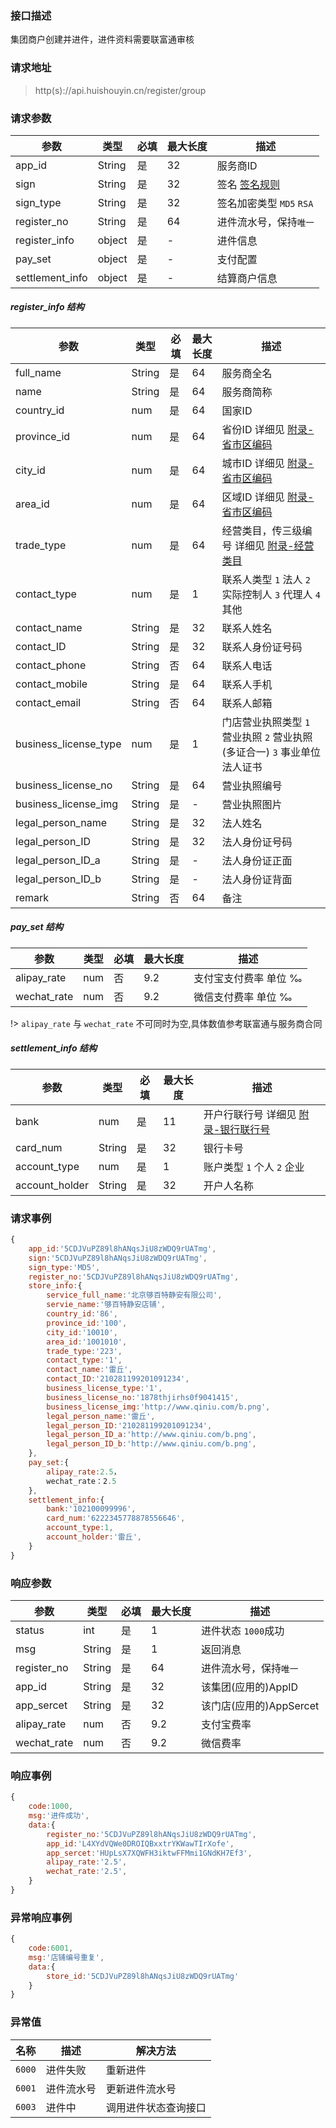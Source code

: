 ### 接口描述
集团商户创建并进件，进件资料需要联富通审核
### 请求地址
> http(s)://api.huishouyin.cn/register/group

### 请求参数

|参数|类型|必填|最大长度|描述|
|-----|-----|-----|-----|-----|
|app_id|String|是|32|服务商ID|
|sign|String|是|32|签名 [签名规则](/main/sign)|
|sign_type|String|是|32|签名加密类型 `MD5` `RSA`|
|register_no|String|是|64|进件流水号，保持`唯一`|
|register_info|object|是| - |进件信息|
|pay_set|object|是| - |支付配置|
|settlement_info|object|是| - |结算商户信息|

##### register_info 结构
|参数|类型|必填|最大长度|描述|
|-----|-----|-----|-----|-----|
|full_name|String|是|64|服务商全名|
|name|String|是|64|服务商简称|
|country_id|num|是|64|国家ID|
|province_id|num|是|64|省份ID 详细见 [附录-省市区编码](file/area)|
|city_id|num|是|64|城市ID 详细见 [附录-省市区编码](file/area)|
|area_id|num|是|64|区域ID 详细见 [附录-省市区编码](file/area)|
|trade_type|num|是|64|经营类目，传三级编号 详细见 [附录-经营类目](file/tradeType)|
|contact_type|num|是|1|联系人类型 `1` 法人 `2` 实际控制人 `3` 代理人 `4` 其他|
|contact_name|String|是|32|联系人姓名|
|contact_ID|String|是|32|联系人身份证号码|
|contact_phone|String|否|64|联系人电话|
|contact_mobile|String|是|64|联系人手机|
|contact_email|String|否|64|联系人邮箱|
|business_license_type|num|是|1|门店营业执照类型 `1` 营业执照 `2` 营业执照(多证合一) `3` 事业单位法人证书 |
|business_license_no|String|是|64|营业执照编号|
|business_license_img|String|是| - |营业执照图片|
|legal_person_name|String|是|32|法人姓名|
|legal_person_ID|String|是|32|法人身份证号码|
|legal_person_ID_a|String|是| - |法人身份证正面|
|legal_person_ID_b|String|是| - |法人身份证背面|
|remark|String|否|64|备注|
##### pay_set 结构
|参数|类型|必填|最大长度|描述|
|-----|-----|-----|-----|-----|
|alipay_rate|num|否|9.2|支付宝支付费率 单位 ‰|
|wechat_rate|num|否|9.2|微信支付费率 单位 ‰|
!> `alipay_rate` 与 `wechat_rate` 不可同时为空,具体数值参考联富通与服务商合同
##### settlement_info 结构
|参数|类型|必填|最大长度|描述|
|-----|-----|-----|-----|-----|
|bank|num|是|11|开户行联行号 详细见 [附录-银行联行号](file/brandID)|
|card_num|String|是|32|银行卡号|
|account_type|num|是|1|账户类型 `1` 个人 `2` 企业|
|account_holder|String|是|32|开户人名称|
### 请求事例
```javascript
{
    app_id:'5CDJVuPZ89l8hANqsJiU8zWDQ9rUATmg',
    sign:'5CDJVuPZ89l8hANqsJiU8zWDQ9rUATmg',
    sign_type:'MD5',
    register_no:'5CDJVuPZ89l8hANqsJiU8zWDQ9rUATmg',
    store_info:{
        service_full_name:'北京够百特静安有限公司',
        servie_name:'够百特静安店铺',
        country_id:'86',
        province_id:'100',
        city_id:'10010',
        area_id:'1001010',
        trade_type:'223',
        contact_type:'1',
        contact_name:'雷丘',
        contact_ID:'210281199201091234',
        business_license_type:'1',
        business_license_no:'1878thjirhs0f9041415',
        business_license_img:'http://www.qiniu.com/b.png',
        legal_person_name:'雷丘',
        legal_person_ID:'210281199201091234',
        legal_person_ID_a:'http://www.qiniu.com/b.png',
        legal_person_ID_b:'http://www.qiniu.com/b.png',
    },
    pay_set:{
        alipay_rate:2.5，
        wechat_rate：2.5
    },
    settlement_info:{
        bank:'102100099996',
        card_num:'6222345778878556646',
        account_type:1,
        account_holder:'雷丘',
    }
}
```
### 响应参数

|参数|类型|必填|最大长度|描述|
|-----|-----|-----|-----|-----|
|status|int|是|1|进件状态 `1000`成功|
|msg|String|是|1|返回消息|进件成功|
|register_no|String|是|64|进件流水号，保持`唯一`|
|app_id|String|是|32|该集团(应用的)AppID|
|app_sercet|String|是|32|该门店(应用的)AppSercet|
|alipay_rate|num|否|9.2|支付宝费率|
|wechat_rate|num|否|9.2|微信费率|
### 响应事例
```javascript
{
    code:1000,
    msg:'进件成功',
    data:{
        register_no:'5CDJVuPZ89l8hANqsJiU8zWDQ9rUATmg',
        app_id:'L4XYdVQWe0DROIQBxxtrYKWawTIrXofe',
        app_sercet:'HUpLsX7XQWFH3iktwFFMmi1GNdKH7Ef3',
        alipay_rate:'2.5',
        wechat_rate:'2.5',
    }
}
```
### 异常响应事例
```javascript
{
    code:6001,
    msg:'店铺编号重复',
    data:{
        store_id:'5CDJVuPZ89l8hANqsJiU8zWDQ9rUATmg'
    }
}
```
### 异常值
|名称|描述|解决方法|
|-----|-----|-----|
|`6000`|进件失败|重新进件|
|`6001`|进件流水号|更新进件流水号|
|`6003`|进件中|调用进件状态查询接口|
